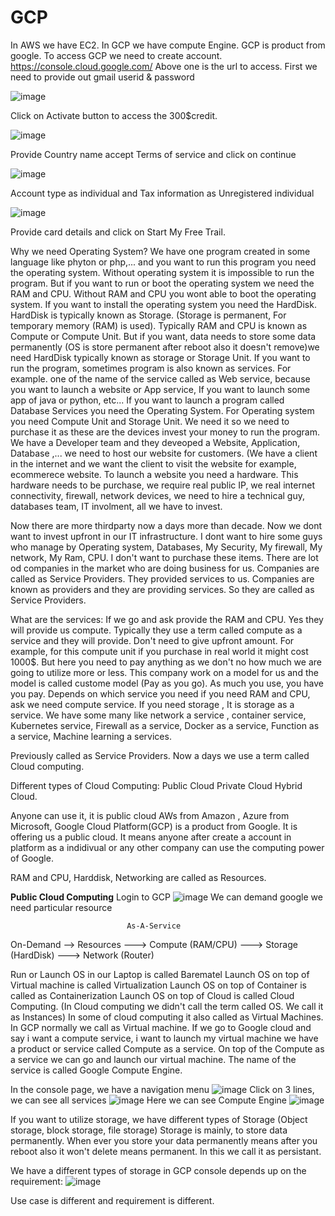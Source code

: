 # GCP
In AWS we have EC2. In GCP we have compute Engine.
GCP is product from google.
To access GCP we need to create account.
https://console.cloud.google.com/
Above one is the url to access. First we need to provide out gmail userid & password

![image](https://github.com/swamychikatla/GCP/assets/40513374/9daeb43b-4c88-41d9-a58f-3534d635ca04)

Click on Activate button to access the 300$credit.

![image](https://github.com/swamychikatla/GCP/assets/40513374/4cfa5e4f-3ae9-4ca8-bb27-808836bffe76)

Provide Country name accept Terms of service and click on continue

![image](https://github.com/swamychikatla/GCP/assets/40513374/325f0972-f6ed-4ce8-b6b5-b8111fc19da0)

Account type as individual and Tax information as Unregistered individual

![image](https://github.com/swamychikatla/GCP/assets/40513374/577a1f99-18cd-4351-8619-598f9434122d)

Provide card details and click on Start My Free Trail.

Why we need Operating System?
We have one program created in some language like phyton or php,... and you want to run this program you need the operating system. Without operating system it is impossible to run the program. But if you want to run or boot the operating system we need the RAM and CPU. Without RAM and CPU you wont able to boot the operating system. If you want to install the operating system you need the HardDisk. HardDisk is typically known as Storage. (Storage is permanent, For temporary memory (RAM) is used). Typically RAM and CPU is known as Compute or Compute Unit. But if you want, data needs to store some data permanently (OS is store permanent after reboot also it doesn't remove)we need HardDisk typically known as storage or Storage Unit. If you want to run the program, sometimes program is also known as services. For example. one of the name of the service called as Web service, because you want to launch a website or App service, If you want to launch some app of java or python, etc... If you want to launch a program called Database Services you need the Operating System. For Operating system you need Compute Unit and Storage Unit. We need it so we need to purchase it as these are the devices invest your money to run the program.
We have a Developer team and they deveoped a Website, Application, Database ,... we need to host our website for customers. (We have a client in the internet and we want the client to visit the website for example, ecommerece website.
To launch a website you need a hardware. This hardware needs to be purchase, we require real public IP, we real internet connectivity, firewall, network devices, we need to hire a technical guy, databases team, IT involment, all we have to invest.

Now there are more thirdparty now a days more than decade. Now we dont want to invest upfront in our IT infrastructure. I dont want to hire some guys who manage by Operating system, Databases, My Security, My firewall, My network, My Ram, CPU. I don't want to purchase these items. There are lot od companies in the market who are doing business for us. Companies are called as Service Providers. They provided services to us. Companies are known as providers and they are providing services. So they are called as Service Providers.

What are the services: If we go and ask provide the RAM and CPU. Yes they will provide us compute. Typically they use a term called compute as a service and they will provide. Don't need to give upfront amount. For example, for this compute unit if you purchase in real world it might cost 1000$. But here you need to pay anything as we don't no how much we are going to utilize more or less. This company work on a model for us and the model is called custome model (Pay as you go). As much you use, you have you pay. Depends on which service you need if you need RAM and CPU, ask we need compute service. If you need storage , It is storage as a service. We have some many like network a service , container service, Kubernetes service, Firewall as a service, Docker as a service, Function as a service, Machine learning a services. 

Previously called as Service Providers. Now a days we use a term called Cloud computing.

Different types of Cloud Computing:
Public Cloud
Private Cloud
Hybrid Cloud.

Anyone can use it, it is public cloud
AWs from Amazon , Azure from Microsoft, Google Cloud Platform(GCP) is a product from Google. It is offering us a public cloud. It means anyone after create a account in platform as a indidivual or any other company can use the computing power of Google.

RAM and CPU, Harddisk, Networking are called as Resources.

**Public Cloud Computing**
Login to GCP
![image](https://github.com/swamychikatla/GCP/assets/40513374/49822867-1afe-4576-9180-f691a858e2e3)
We can demand google we need particular resource

                              As-A-Service
On-Demand --> Resources ---> Compute (RAM/CPU)
                        ---> Storage (HardDisk)
                        ---> Network (Router)


Run or Launch OS in our Laptop is called Barematel 
Launch OS on top of Virtual machine is called Virtualization
Launch OS on top of Container is called as Containerization
Launch OS on top of Cloud is called Cloud Computing. 
   (In Cloud computing we didn't call the term called OS. We call it as Instances) In some of cloud computing it also called as Virtual Machines.
    In GCP normally we call as Virtual machine.
    If we go to Google cloud and say i want a compute service, i want to launch my virtual machine we have a product or service called Compute as a service. On top of the Compute as a service we can go and launch our virtual machine. The name of the service is called Google Compute Engine.

In the console page, we have a navigation menu 
![image](https://github.com/swamychikatla/GCP/assets/40513374/feba8e16-8e81-4496-8d1c-bd337bb504d9)
Click on 3 lines, we can see all services
![image](https://github.com/swamychikatla/GCP/assets/40513374/c9735c9c-37e3-479d-abe8-35675039fabe)
Here we can see Compute Engine
![image](https://github.com/swamychikatla/GCP/assets/40513374/ea889fb5-4fc0-4f40-b5d1-9b8c219ace35)

If you want to utilize storage, we have different types of Storage (Object storage, block storage, file storage)
Storage is mainly, to store data permanently. When ever you store your data permanently means after you reboot also it won't delete means permanent. In this we call it as persistant.

We have a different types of storage in GCP console depends up on the requirement:
![image](https://github.com/swamychikatla/GCP/assets/40513374/73ea7c21-f528-4633-8131-fefd04b8b7dc)

Use case is different and requirement is different.







